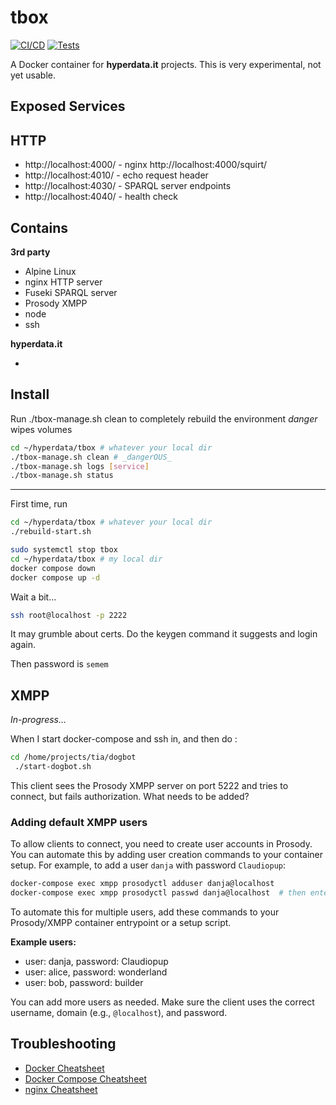 # tbox

[![CI/CD](https://github.com/danja/tbox/actions/workflows/main.yml/badge.svg)](https://github.com/danja/tbox/actions/workflows/main.yml)
[![Tests](https://github.com/danja/tbox/actions/workflows/main.yml/badge.svg?branch=main&event=push)](https://github.com/danja/tbox/actions/workflows/main.yml)


A Docker container for **hyperdata.it** projects. This is very experimental, not yet usable.

## Exposed Services

## HTTP

- http://localhost:4000/ - nginx
  http://localhost:4000/squirt/
- http://localhost:4010/ - echo request header
- http://localhost:4030/ - SPARQL server endpoints
- http://localhost:4040/ - health check

## Contains

**3rd party**

- Alpine Linux
- nginx HTTP server
- Fuseki SPARQL server
- Prosody XMPP
- node
- ssh

**hyperdata.it**

-

## Install

Run ./tbox-manage.sh clean to completely rebuild the environment _danger_ wipes volumes

```sh
cd ~/hyperdata/tbox # whatever your local dir
./tbox-manage.sh clean # _dangerOUS_
./tbox-manage.sh logs [service]
./tbox-manage.sh status
```

---

First time, run

```sh
cd ~/hyperdata/tbox # whatever your local dir
./rebuild-start.sh
```

```sh
sudo systemctl stop tbox
cd ~/hyperdata/tbox # my local dir
docker compose down
docker compose up -d
```

Wait a bit...

```sh
ssh root@localhost -p 2222
```

It may grumble about certs. Do the keygen command it suggests and login again.

Then password is `semem`

## XMPP

*In-progress...*

When I start docker-compose and ssh in, and then do :
```sh
cd /home/projects/tia/dogbot
 ./start-dogbot.sh
``` 
This client sees the Prosody XMPP server on port 5222 and tries to connect, but fails authorization. What needs to be added?

### Adding default XMPP users

To allow clients to connect, you need to create user accounts in Prosody. You can automate this by adding user creation commands to your container setup. For example, to add a user `danja` with password `Claudiopup`:

```sh
docker-compose exec xmpp prosodyctl adduser danja@localhost
docker-compose exec xmpp prosodyctl passwd danja@localhost  # then enter 'Claudiopup' when prompted
```

To automate this for multiple users, add these commands to your Prosody/XMPP container entrypoint or a setup script.

**Example users:**
- user: danja, password: Claudiopup
- user: alice, password: wonderland
- user: bob, password: builder

You can add more users as needed. Make sure the client uses the correct username, domain (e.g., `@localhost`), and password.

## Troubleshooting

- [Docker Cheatsheet](https://docs.docker.com/get-started/docker_cheatsheet.pdf)
- [Docker Compose Cheatsheet](https://devopscycle.com/pdfs/the-ultimate-docker-compose-cheat-sheet.pdf)
- [nginx Cheatsheet](https://www.docdroid.net/ooD0qnV/nginx-cheat-sheet-pdf)
